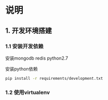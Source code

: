 # 说明

## 1. 开发环境搭建

### 1.1 安装开发依赖


安装mongodb redis python2.7

安装python依赖
```bash
pip install -r requirements/development.txt
```

### 1.2 使用virtualenv

